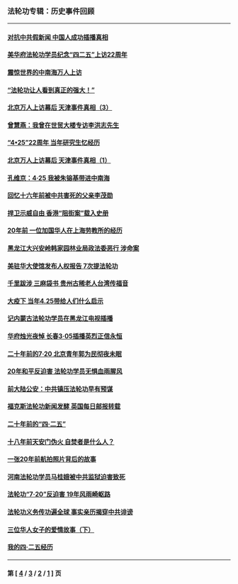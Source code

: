### 法轮功专辑：历史事件回顾
---
#### [对抗中共假新闻 中国人成功插播真相](../../pages/nf5793/n12910618.md?06120430) 
#### [美华府法轮功学员纪念“四二五”上访22周年](../../pages/nf5793/n12904445.md?06120430) 
#### [震惊世界的中南海万人上访](../../pages/nf5793/n12903976.md?06120430) 
#### [“法轮功让人看到真正的强大！”](../../pages/nf5793/n12903195.md?06120430) 
#### [北京万人上访幕后 天津事件真相（3）](../../pages/nf5793/n12902807.md?06120430) 
#### [曾慧燕：我曾在世贸大楼专访李洪志先生](../../pages/nf5793/n12898729.md?06120430) 
#### [“4•25”22周年 当年研究生忆经历](../../pages/nf5793/n12894152.md?06120430) 
#### [北京万人上访幕后 天津事件真相（1）](../../pages/nf5793/n12885174.md?06120430) 
#### [孔维京：4·25 我被朱镕基带进中南海](../../pages/nf5793/n12864987.md?06120430) 
#### [回忆十六年前被中共害死的父亲李茂勋](../../pages/nf5793/n12880270.md?06120430) 
#### [捍卫示威自由 香港“阻街案”载入史册](../../pages/nf5793/n12811245.md?06120430) 
#### [20年前 一位加国华人在上海劳教所的经历](../../pages/nf5793/n12707932.md?06120430) 
#### [黑龙江大兴安岭韩家园林业局政法委恶行 涉命案](../../pages/nf5793/n12622815.md?06120430) 
#### [美驻华大使馆发布人权报告 7次提法轮功](../../pages/nf5793/n12520541.md?06120430) 
#### [千里跋涉 三麻袋书 贵州古稀老人台湾传福音](../../pages/nf5793/n12198750.md?06120430) 
#### [大疫下 当年4.25带给人们什么启示](../../pages/nf5793/n12058565.md?06120430) 
#### [记内蒙古法轮功学员在黑龙江电视插播](../../pages/nf5793/n11699194.md?06120430) 
#### [华府烛光夜悼 长春3·05插播英烈正信永恒](../../pages/nf5793/n11397432.md?06120430) 
#### [二十年前的7·20 北京青年郭为民彻夜未眠](../../pages/nf5793/n11354195.md?06120430) 
#### [20年和平反迫害 法轮功学员无惧血雨腥风](../../pages/nf5793/n11348279.md?06120430) 
#### [前大陆公安：中共镇压法轮功早有预谋](../../pages/nf5793/n11352168.md?06120430) 
#### [福克斯法轮功新闻发酵  英国每日邮报转载](../../pages/nf5793/n11285952.md?06120430) 
#### [二十年前的“四·二五”](../../pages/nf5793/n11207639.md?06120430) 
#### [十八年前天安门伪火 自焚者是什么人？](../../pages/nf5793/n10996556.md?06120430) 
#### [一张20年前航拍照片背后的故事](../../pages/nf5793/n10693797.md?06120430) 
#### [河南法轮功学员马桂娥被中共监狱迫害致死](../../pages/nf5793/n10684974.md?06120430) 
#### [法轮功“7‧20”反迫害 19年风雨崎岖路](../../pages/nf5793/n10570834.md?06120430) 
#### [法轮功义务传功遍全球 事实亲历揭穿中共诽谤](../../pages/nf5793/n10581061.md?06120430) 
#### [三位华人女子的爱情故事（下）](../../pages/nf5793/n10435541.md?06120430) 
#### [我的四·二五经历](../../pages/nf5793/n10347081.md?06120430) 

---
#### 第 [ [4](./4.md?06120430) / [3](./3.md?06120430) / [2](./2.md?06120430) / [1](./1.md?06120430) ] 页
